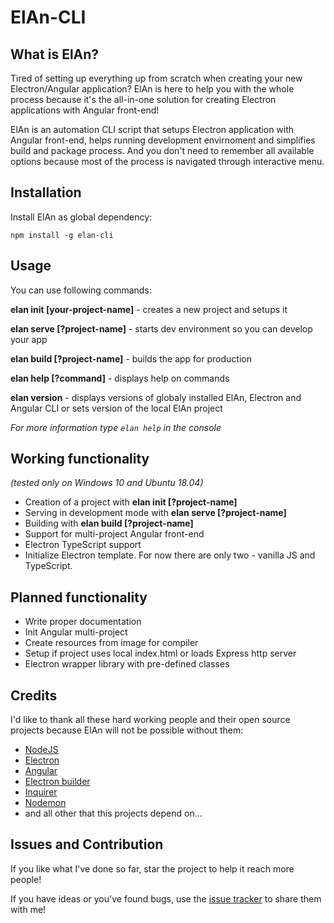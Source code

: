 # ElAn-CLI

## What is ElAn?

Tired of setting up everything up from scratch when creating your new Electron/Angular application? 
ElAn is here to help you with the whole process because it's the all-in-one solution for creating Electron applications with Angular front-end!

ElAn is an automation CLI script that setups Electron application with Angular front-end, helps running development envirnoment and simplifies build and package process. And you don't need to remember all available options because most of the process is navigated through interactive menu.

## Installation

Install ElAn as global dependency:

```npm install -g elan-cli```

## Usage

You can use following commands:

**elan init [your-project-name]** - creates a new project and setups it

**elan serve [?project-name]** - starts dev environment so you can develop your app

**elan build [?project-name]** - builds the app for production

**elan help [?command]** - displays help on commands

**elan version** - displays versions of globaly installed ElAn, Electron and Angular CLI or sets version of the local ElAn project

*For more information type `elan help` in the console*

## Working functionality
*(tested only on Windows 10 and Ubuntu 18.04)*

- Creation of a project with **elan init [?project-name]**
- Serving in development mode with **elan serve [?project-name]**
- Building with **elan build [?project-name]**
- Support for multi-project Angular front-end
- Electron TypeScript support
- Initialize Electron template. For now there are only two - vanilla JS and TypeScript.

## Planned functionality

- Write proper documentation
- Init Angular multi-project
- Create resources from image for compiler
- Setup if project uses local index.html or loads Express http server
- Electron wrapper library with pre-defined classes

## Credits

I'd like to thank all these hard working people and their open source projects because ElAn will not be possible without them:

- [NodeJS](https://nodejs.org/)
- [Electron](https://electronjs.org/)
- [Angular](https://angular.io/)
- [Electron builder](https://www.electron.build/)
- [Inquirer](https://github.com/SBoudrias/Inquirer.js)
- [Nodemon](https://nodemon.io/)
- and all other that this projects depend on...

## Issues and Contribution

If you like what I've done so far, star the project to help it reach more people!

If you have ideas or you've found bugs, use the [issue tracker](https://github.com/D-LUSiON/elan-cli/issues) to share them with me!